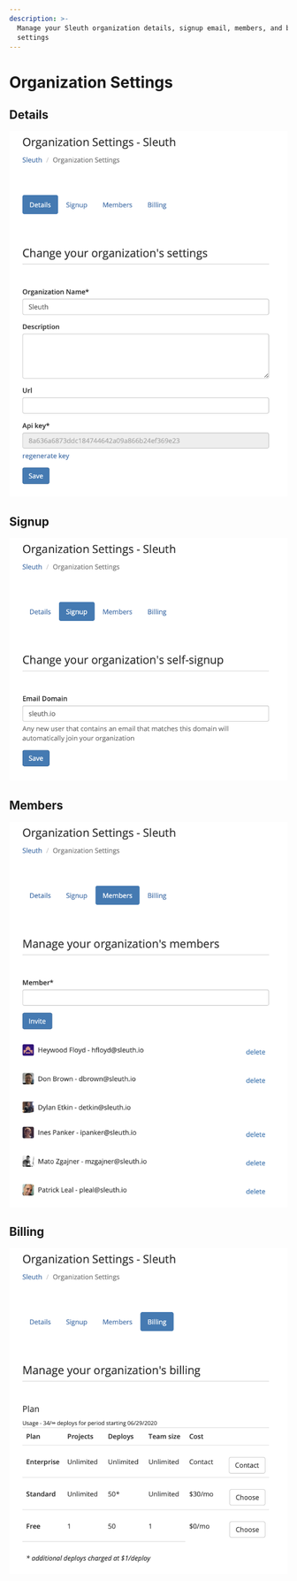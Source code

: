 ```yaml
---
description: >-
  Manage your Sleuth organization details, signup email, members, and billing
  settings
---
```


# Organization Settings

## Details

![](../.gitbook/assets/org-details.png)

## Signup

![](../.gitbook/assets/org-signup.png)

## Members

![](../.gitbook/assets/org-members.png)

## Billing

![](../.gitbook/assets/org-billing.png)



